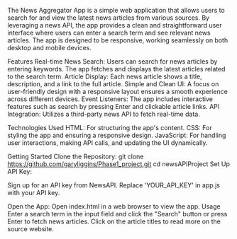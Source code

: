 The News Aggregator App is a simple web application that allows users to search for and view the latest news articles from various sources. By leveraging a news API, the app provides a clean and straightforward user interface where users can enter a search term and see relevant news articles. The app is designed to be responsive, working seamlessly on both desktop and mobile devices.

Features
Real-time News Search: Users can search for news articles by entering keywords. The app fetches and displays the latest articles related to the search term.
Article Display: Each news article shows a title, description, and a link to the full article.
Simple and Clean UI: A focus on user-friendly design with a responsive layout ensures a smooth experience across different devices.
Event Listeners: The app includes interactive features such as search by pressing Enter and clickable article links.
API Integration: Utilizes a third-party news API to fetch real-time data.

Technologies Used
HTML: For structuring the app's content.
CSS: For styling the app and ensuring a responsive design.
JavaScript: For handling user interactions, making API calls, and updating the UI dynamically.

Getting Started
Clone the Repository:
git clone https://github.com/garyliggins/Phase1_project.git
cd newsAPIProject
Set Up API Key:

Sign up for an API key from NewsAPI.
Replace 'YOUR_API_KEY' in app.js with your API key.

Open the App:
Open index.html in a web browser to view the app.
Usage
Enter a search term in the input field and click the "Search" button or press Enter to fetch news articles.
Click on the article titles to read more on the source website.
